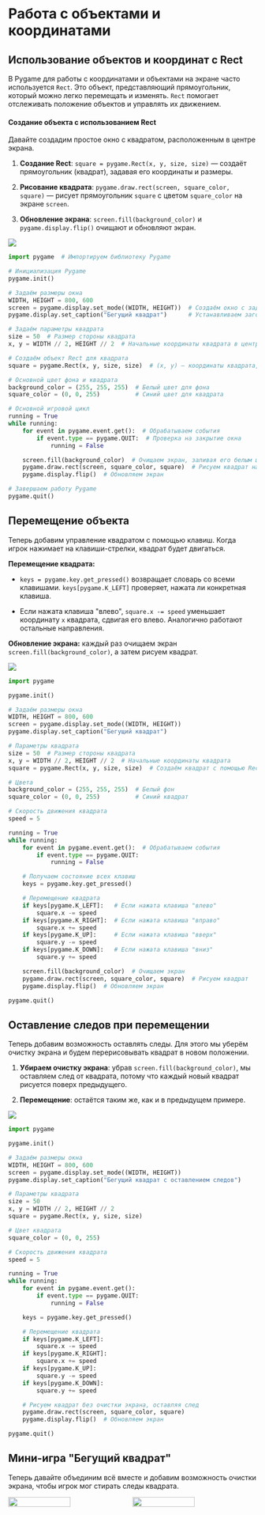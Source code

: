 # Работа с объектами и координатами

## Использование объектов и координат с Rect

В Pygame для работы с координатами и объектами на экране часто используется `Rect`. Это объект, представляющий прямоугольник, который можно легко перемещать и изменять. `Rect` помогает отслеживать положение объектов и управлять их движением.

#### Создание объекта с использованием Rect

Давайте создадим простое окно с квадратом, расположенным в центре экрана.

1. **Создание Rect**: `square = pygame.Rect(x, y, size, size)` — создаёт прямоугольник (квадрат), задавая его координаты и размеры.

2. **Рисование квадрата**: `pygame.draw.rect(screen, square_color, square)` — рисует прямоугольник `square` с цветом `square_color` на экране `screen`.

3. **Обновление экрана**: `screen.fill(background_color)` и `pygame.display.flip()` очищают и обновляют экран.

<div>
    <img src="images/py-1-2.png">
</div>

```python
import pygame  # Импортируем библиотеку Pygame

# Инициализация Pygame
pygame.init()

# Задаём размеры окна
WIDTH, HEIGHT = 800, 600
screen = pygame.display.set_mode((WIDTH, HEIGHT))  # Создаём окно с заданными размерами
pygame.display.set_caption("Бегущий квадрат")      # Устанавливаем заголовок окна

# Задаём параметры квадрата
size = 50  # Размер стороны квадрата
x, y = WIDTH // 2, HEIGHT // 2  # Начальные координаты квадрата в центре экрана

# Создаём объект Rect для квадрата
square = pygame.Rect(x, y, size, size)  # (x, y) — координаты квадрата, (size, size) — размеры

# Основной цвет фона и квадрата
background_color = (255, 255, 255)  # Белый цвет для фона
square_color = (0, 0, 255)          # Синий цвет для квадрата

# Основной игровой цикл
running = True
while running:
    for event in pygame.event.get():  # Обрабатываем события
        if event.type == pygame.QUIT:  # Проверка на закрытие окна
            running = False

    screen.fill(background_color)  # Очищаем экран, заливая его белым цветом
    pygame.draw.rect(screen, square_color, square)  # Рисуем квадрат на экране
    pygame.display.flip()  # Обновляем экран

# Завершаем работу Pygame
pygame.quit()
```

## Перемещение объекта

Теперь добавим управление квадратом с помощью клавиш. Когда игрок нажимает на клавиши-стрелки, квадрат будет двигаться.

**Перемещение квадрата:**

- `keys = pygame.key.get_pressed()` возвращает словарь со всеми клавишами. `keys[pygame.K_LEFT]` проверяет, нажата ли конкретная клавиша.

- Если нажата клавиша "влево", `square.x -= speed` уменьшает координату `x` квадрата, сдвигая его влево. Аналогично работают остальные направления.

**Обновление экрана:** каждый раз очищаем экран `screen.fill(background_color)`, а затем рисуем квадрат.

<div>
    <img src="images/py-1-3.png">
</div>

```python
import pygame

pygame.init()

# Задаём размеры окна
WIDTH, HEIGHT = 800, 600
screen = pygame.display.set_mode((WIDTH, HEIGHT))
pygame.display.set_caption("Бегущий квадрат")

# Параметры квадрата
size = 50  # Размер стороны квадрата
x, y = WIDTH // 2, HEIGHT // 2  # Начальные координаты квадрата
square = pygame.Rect(x, y, size, size)  # Создаём квадрат с помощью Rect

# Цвета
background_color = (255, 255, 255)  # Белый фон
square_color = (0, 0, 255)          # Синий квадрат

# Скорость движения квадрата
speed = 5

running = True
while running:
    for event in pygame.event.get():  # Обрабатываем события
        if event.type == pygame.QUIT:
            running = False

    # Получаем состояние всех клавиш
    keys = pygame.key.get_pressed()

    # Перемещение квадрата
    if keys[pygame.K_LEFT]:   # Если нажата клавиша "влево"
        square.x -= speed
    if keys[pygame.K_RIGHT]:  # Если нажата клавиша "вправо"
        square.x += speed
    if keys[pygame.K_UP]:     # Если нажата клавиша "вверх"
        square.y -= speed
    if keys[pygame.K_DOWN]:   # Если нажата клавиша "вниз"
        square.y += speed

    screen.fill(background_color)  # Очищаем экран
    pygame.draw.rect(screen, square_color, square)  # Рисуем квадрат
    pygame.display.flip()  # Обновляем экран

pygame.quit()
```

## Оставление следов при перемещении

Теперь добавим возможность оставлять следы. Для этого мы уберём очистку экрана и будем перерисовывать квадрат в новом положении.

1. **Убираем очистку экрана**: убрав `screen.fill(background_color)`, мы оставляем след от квадрата, потому что каждый новый квадрат рисуется поверх предыдущего.

2. **Перемещение**: остаётся таким же, как и в предыдущем примере.

<div>
    <img src="images/py-1-4.png">
</div>

```python
import pygame

pygame.init()

# Задаём размеры окна
WIDTH, HEIGHT = 800, 600
screen = pygame.display.set_mode((WIDTH, HEIGHT))
pygame.display.set_caption("Бегущий квадрат с оставлением следов")

# Параметры квадрата
size = 50
x, y = WIDTH // 2, HEIGHT // 2
square = pygame.Rect(x, y, size, size)

# Цвет квадрата
square_color = (0, 0, 255)

# Скорость движения квадрата
speed = 5

running = True
while running:
    for event in pygame.event.get():
        if event.type == pygame.QUIT:
            running = False

    keys = pygame.key.get_pressed()

    # Перемещение квадрата
    if keys[pygame.K_LEFT]:
        square.x -= speed
    if keys[pygame.K_RIGHT]:
        square.x += speed
    if keys[pygame.K_UP]:
        square.y -= speed
    if keys[pygame.K_DOWN]:
        square.y += speed

    # Рисуем квадрат без очистки экрана, оставляя след
    pygame.draw.rect(screen, square_color, square)
    pygame.display.flip()  # Обновляем экран

pygame.quit()
```

## Мини-игра "Бегущий квадрат"

Теперь давайте объединим всё вместе и добавим возможность очистки экрана, чтобы игрок мог стирать следы квадрата.

<div style="display: flex">
    <img src="images/py-1-5.png" style="width: 50%">
    <img src="images/py-1-6.png" style="width: 50%">
</div>
